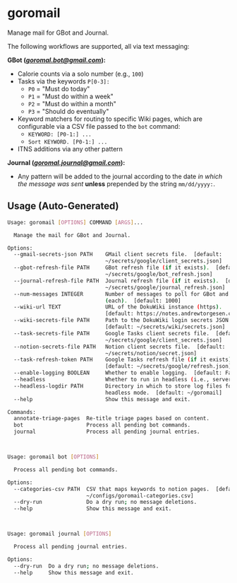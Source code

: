 # goromail

Manage mail for GBot and Journal.

The following workflows are supported, all via text messaging:

**GBot (*goromal.bot@gmail.com*):**

- Calorie counts via a solo number (e.g., `100`)
- Tasks via the keywords `P[0-3]:`
  - `P0` = "Must do today"
  - `P1` = "Must do within a week"
  - `P2` = "Must do within a month"
  - `P3` = "Should do eventually"
- Keyword matchers for routing to specific Wiki pages, which are configurable via a CSV file passed to the `bot` command:
  - `KEYWORD: [P0-1:] ...`
  - `Sort KEYWORD. [P0-1:] ...`
- ITNS additions via any other pattern

**Journal (*goromal.journal@gmail.com*):**

- Any pattern will be added to the journal according to the date *in which the message was sent* **unless** prepended by the string `mm/dd/yyyy:`.

## Usage (Auto-Generated)

```bash
Usage: goromail [OPTIONS] COMMAND [ARGS]...

  Manage the mail for GBot and Journal.

Options:
  --gmail-secrets-json PATH    GMail client secrets file.  [default:
                               ~/secrets/google/client_secrets.json]
  --gbot-refresh-file PATH     GBot refresh file (if it exists).  [default:
                               ~/secrets/google/bot_refresh.json]
  --journal-refresh-file PATH  Journal refresh file (if it exists).  [default:
                               ~/secrets/google/journal_refresh.json]
  --num-messages INTEGER       Number of messages to poll for GBot and Journal
                               (each).  [default: 1000]
  --wiki-url TEXT              URL of the DokuWiki instance (https).
                               [default: https://notes.andrewtorgesen.com]
  --wiki-secrets-file PATH     Path to the DokuWiki login secrets JSON file.
                               [default: ~/secrets/wiki/secrets.json]
  --task-secrets-file PATH     Google Tasks client secrets file.  [default:
                               ~/secrets/google/client_secrets.json]
  --notion-secrets-file PATH   Notion client secrets file.  [default:
                               ~/secrets/notion/secret.json]
  --task-refresh-token PATH    Google Tasks refresh file (if it exists).
                               [default: ~/secrets/google/refresh.json]
  --enable-logging BOOLEAN     Whether to enable logging.  [default: False]
  --headless                   Whether to run in headless (i.e., server) mode.
  --headless-logdir PATH       Directory in which to store log files for
                               headless mode.  [default: ~/goromail]
  --help                       Show this message and exit.

Commands:
  annotate-triage-pages  Re-title triage pages based on content.
  bot                    Process all pending bot commands.
  journal                Process all pending journal entries.



Usage: goromail bot [OPTIONS]

  Process all pending bot commands.

Options:
  --categories-csv PATH  CSV that maps keywords to notion pages.  [default:
                         ~/configs/goromail-categories.csv]
  --dry-run              Do a dry run; no message deletions.
  --help                 Show this message and exit.



Usage: goromail journal [OPTIONS]

  Process all pending journal entries.

Options:
  --dry-run  Do a dry run; no message deletions.
  --help     Show this message and exit.

```

